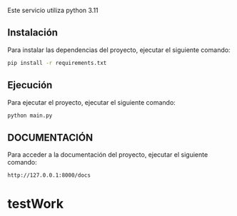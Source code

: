 Este servicio utiliza python 3.11 

## Instalación
Para instalar las dependencias del proyecto, ejecutar el siguiente comando:
```bash
pip install -r requirements.txt
```
## Ejecución
Para ejecutar el proyecto, ejecutar el siguiente comando:
```bash
python main.py
```
## DOCUMENTACIÓN
Para acceder a la documentación del proyecto, ejecutar el siguiente comando:
```bash
http://127.0.0.1:8000/docs
```
# testWork
